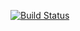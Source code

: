 [![Build Status](https://travis-ci.org/rnarayan7/c4cs-f18-rpn-advanced.svg?branch=master)](https://travis-ci.org/rnarayan7/c4cs-f18-rpn-advanced)
